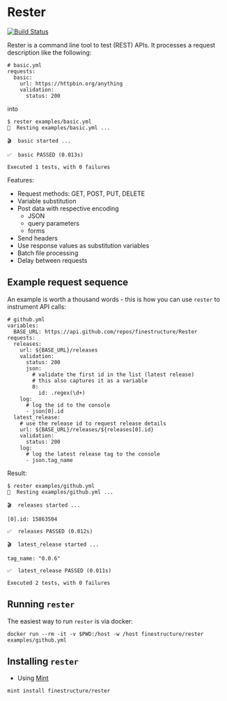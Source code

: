# Rester

[![Build Status](https://travis-ci.org/finestructure/Rester.svg?branch=develop)](https://travis-ci.org/finestructure/Rester)

Rester is a command line tool to test (REST) APIs. It processes a request description like the following:

```
# basic.yml
requests:
  basic:
    url: https://httpbin.org/anything
    validation:
      status: 200
```

into

```
$ rester examples/basic.yml 
🚀  Resting examples/basic.yml ...

🎬  basic started ...

✅  basic PASSED (0.013s)

Executed 1 tests, with 0 failures
```

Features:

- Request methods: GET, POST, PUT, DELETE
- Variable substitution
- Post data with respective encoding
  - JSON
  - query parameters
  - forms
- Send headers
- Use response values as substitution variables
- Batch file processing
- Delay between requests
  

## Example request sequence

An example is worth a thousand words - this is how you can use `rester` to instrument API calls:

```
# github.yml
variables:
  BASE_URL: https://api.github.com/repos/finestructure/Rester
requests:
  releases:
    url: ${BASE_URL}/releases
    validation:
      status: 200
      json:
        # validate the first id in the list (latest release)
        # this also captures it as a variable
        0:
          id: .regex(\d+)
    log:
      # log the id to the console
      - json[0].id
  latest_release:
    # use the release id to request release details
    url: ${BASE_URL}/releases/${releases[0].id}
    validation:
      status: 200
    log:
      # log the latest release tag to the console
      - json.tag_name
```

Result:

```
$ rester examples/github.yml
🚀  Resting examples/github.yml ...

🎬  releases started ...

[0].id: 15863504

✅  releases PASSED (0.012s)

🎬  latest_release started ...

tag_name: "0.0.6"

✅  latest_release PASSED (0.011s)

Executed 2 tests, with 0 failures
```

## Running `rester`

The easiest way to run `rester` is via docker:

```
docker run --rm -it -v $PWD:/host -w /host finestructure/rester examples/github.yml
```

## Installing `rester`

- Using [Mint](https://github.com/yonaskolb/Mint)

```
mint install finestructure/rester
```
